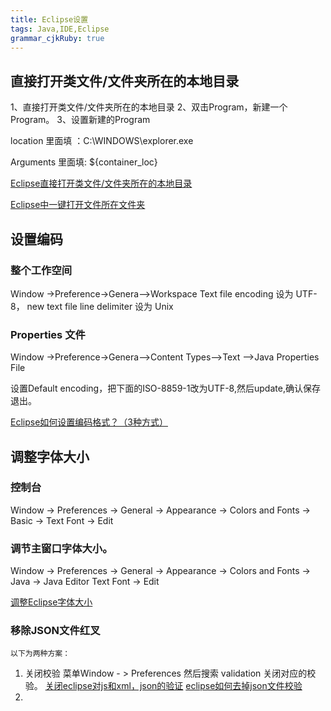 ```yaml
---
title: Eclipse设置
tags: Java,IDE,Eclipse
grammar_cjkRuby: true
---
```


## 直接打开类文件/文件夹所在的本地目录

1、直接打开类文件/文件夹所在的本地目录
2、双击Program，新建一个Program。
3、设置新建的Program

location 里面填 ：C:\WINDOWS\explorer.exe 

Arguments 里面填: ${container_loc}

[Eclipse直接打开类文件/文件夹所在的本地目录](http://blog.csdn.net/rogers65/article/details/52982436)

[Eclipse中一键打开文件所在文件夹](http://blog.csdn.net/duanyipeng/article/details/7065085)

## 设置编码

### 整个工作空间

Window ->Preference->Genera-->Workspace
Text file encoding 设为 UTF-8，
new text file line delimiter 设为 Unix

### Properties 文件
Window ->Preference->Genera-->Content Types-->Text -->Java Properties File

设置Default encoding，把下面的ISO-8859-1改为UTF-8,然后update,确认保存退出。


[Eclipse如何设置编码格式？（3种方式）](http://blog.csdn.net/rainy_black_dog/article/details/52403735)

## 调整字体大小

### 控制台 

Window -> Preferences -> General -> Appearance -> Colors and Fonts -> Basic -> Text Font -> Edit 

### 调节主窗口字体大小。
 Window -> Preferences -> General -> Appearance -> Colors and Fonts -> Java -> Java Editor Text Font -> Edit
 
 [调整Eclipse字体大小](http://blog.csdn.net/magi1201/article/details/45921907)
 
 ### 移除JSON文件红叉
 	
	以下为两种方案：

1. 关闭校验
	菜单Window - > Preferences
	然后搜索 validation 
	关闭对应的校验。
	[关闭eclipse对js和xml，json的验证](https://blog.csdn.net/qq_25448409/article/details/52980995)
	[eclipse如何去掉json文件校验](https://blog.csdn.net/ws_dj_love/article/details/78911430)
2. 